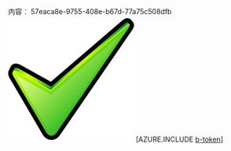 内容︰ 57eaca8e-9755-408e-b67d-77a75c508dfb![图像](77b26af7-9ece-4c9f-b2b7-28721b7946b5.png)
[AZURE.INCLUDE [b-token](2e341e2f-85df-4d56-aa78-de3680bc9605.md)]
